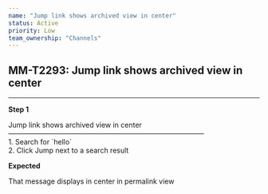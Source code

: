 ```yaml
---
name: "Jump link shows archived view in center"
status: Active
priority: Low
team_ownership: "Channels"
---
```


## MM-T2293: Jump link shows archived view in center

---

**Step 1**

Jump link shows archived view in center\
————————————————————————————\
1\. Search for \`hello\`\
2\. Click Jump next to a search result

**Expected**

That message displays in center in permalink view
